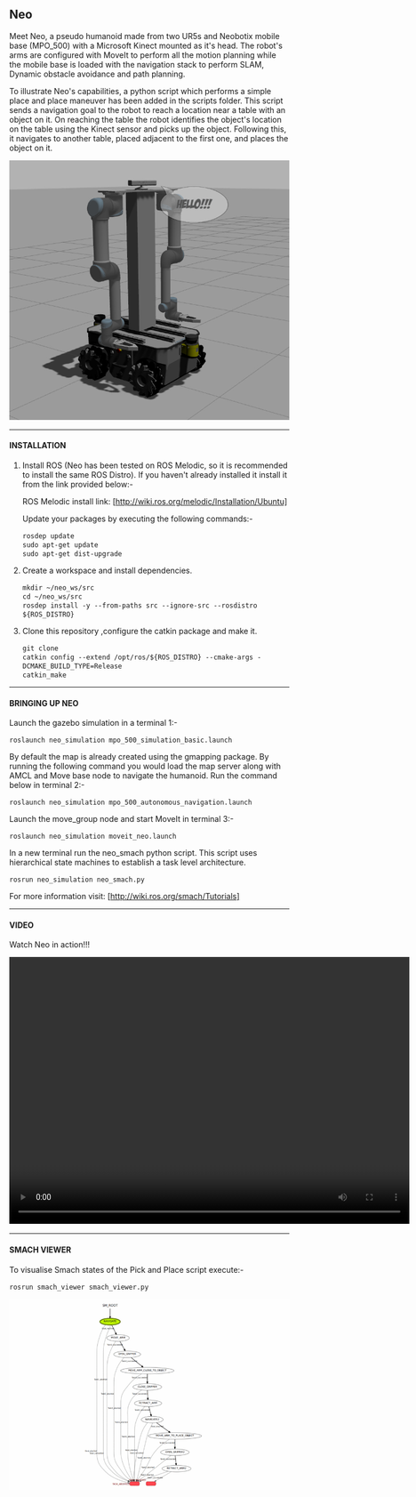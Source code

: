 ## Neo

Meet Neo, a pseudo humanoid made from two UR5s and Neobotix mobile base (MPO_500) with a Microsoft Kinect mounted as it's head. The robot's arms are configured with MoveIt to perform all the motion planning while the mobile base is loaded with the navigation stack to perform SLAM, Dynamic obstacle avoidance and path planning. 

 To illustrate Neo's capabilities, a python script which performs a simple place and place maneuver has been added in the scripts folder. This script sends a navigation goal to the robot to reach a location near a table with an object on it. On reaching the table the robot identifies the object's location on the table using the Kinect sensor and picks up the object. Following this, it navigates to another table, placed adjacent to the first one, and places the object on it.



<img src="video/NEO.jpg" alt="NEO" style="zoom:75%;" />



-----



#### INSTALLATION

1. Install ROS (Neo has been tested on ROS Melodic, so it is recommended to install the same ROS Distro). If you haven't already installed it install it from the link provided below:-

   ROS Melodic install link:  [http://wiki.ros.org/melodic/Installation/Ubuntu]

   Update your packages by executing the following commands:-

   ```
   rosdep update
   sudo apt-get update
   sudo apt-get dist-upgrade
   ```

   

2. Create a workspace and install dependencies.

   ```
   mkdir ~/neo_ws/src
   cd ~/neo_ws/src
   rosdep install -y --from-paths src --ignore-src --rosdistro ${ROS_DISTRO}
   ```



3. Clone this repository ,configure the catkin package and make it.

   ```
   git clone 
   catkin config --extend /opt/ros/${ROS_DISTRO} --cmake-args -DCMAKE_BUILD_TYPE=Release
   catkin_make
   ```

   

-----

#### BRINGING UP NEO

Launch the gazebo simulation in a terminal 1:-

```
roslaunch neo_simulation mpo_500_simulation_basic.launch
```



By default the map is already created using the gmapping package. By running the following command you would load the map server along with AMCL and Move base node to navigate the humanoid. Run the command below in terminal 2:-

```
roslaunch neo_simulation mpo_500_autonomous_navigation.launch
```



Launch the move_group node and start MoveIt in terminal 3:-

```
roslaunch neo_simulation moveit_neo.launch
```



In a new terminal run the neo_smach python script. This script uses hierarchical state machines to establish a task level architecture.

```
rosrun neo_simulation neo_smach.py
```

 For more information visit: [http://wiki.ros.org/smach/Tutorials]



-----

#### VIDEO

Watch Neo in action!!!

<video src="video/NEO_Pick_and_Place.mp4" width="720" height="480" controls preload></video>



-----

#### SMACH VIEWER

To visualise Smach states of the Pick and Place script execute:-

```
rosrun smach_viewer smach_viewer.py 
```

![Smach_viewer](video/Smach_viewer.gif)
